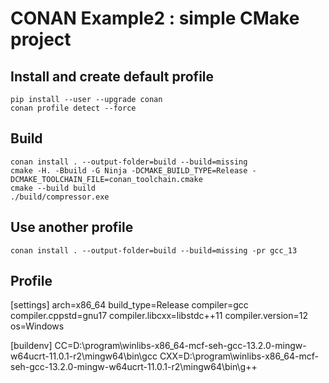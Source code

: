 # CONAN Example2 : simple CMake project

## Install and create default profile

    pip install --user --upgrade conan
    conan profile detect --force

## Build

    conan install . --output-folder=build --build=missing
    cmake -H. -Bbuild -G Ninja -DCMAKE_BUILD_TYPE=Release -DCMAKE_TOOLCHAIN_FILE=conan_toolchain.cmake
    cmake --build build
    ./build/compressor.exe

## Use another profile

    conan install . --output-folder=build --build=missing -pr gcc_13


## Profile

[settings]
arch=x86_64
build_type=Release
compiler=gcc
compiler.cppstd=gnu17
compiler.libcxx=libstdc++11
compiler.version=12
os=Windows

[buildenv]
CC=D:\program\winlibs-x86_64-mcf-seh-gcc-13.2.0-mingw-w64ucrt-11.0.1-r2\mingw64\bin\gcc
CXX=D:\program\winlibs-x86_64-mcf-seh-gcc-13.2.0-mingw-w64ucrt-11.0.1-r2\mingw64\bin\g++
